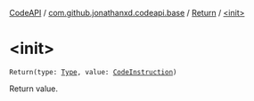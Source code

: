 [CodeAPI](../../index.md) / [com.github.jonathanxd.codeapi.base](../index.md) / [Return](index.md) / [&lt;init&gt;](.)

# &lt;init&gt;

`Return(type: `[`Type`](http://docs.oracle.com/javase/6/docs/api/java/lang/reflect/Type.html)`, value: `[`CodeInstruction`](../../com.github.jonathanxd.codeapi/-code-instruction.md)`)`

Return value.

